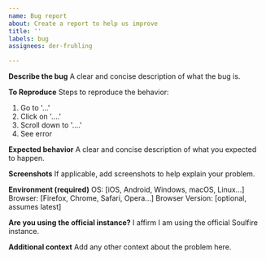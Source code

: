 ```yaml
---
name: Bug report
about: Create a report to help us improve
title: ''
labels: bug
assignees: der-fruhling

---
```


**Describe the bug**
A clear and concise description of what the bug is.

**To Reproduce**
Steps to reproduce the behavior:
1. Go to '...'
2. Click on '....'
3. Scroll down to '....'
4. See error

**Expected behavior**
A clear and concise description of what you expected to happen.

**Screenshots**
If applicable, add screenshots to help explain your problem.

**Environment (required)**
OS: [iOS, Android, Windows, macOS, Linux...]
Browser: [Firefox, Chrome, Safari, Opera...]
Browser Version: [optional, assumes latest]

**Are you using the official instance?**
I affirm I am using the official Soulfire instance.
<!-- Non-official instances should have issues reported to the people hosting them -->

**Additional context**
Add any other context about the problem here.
